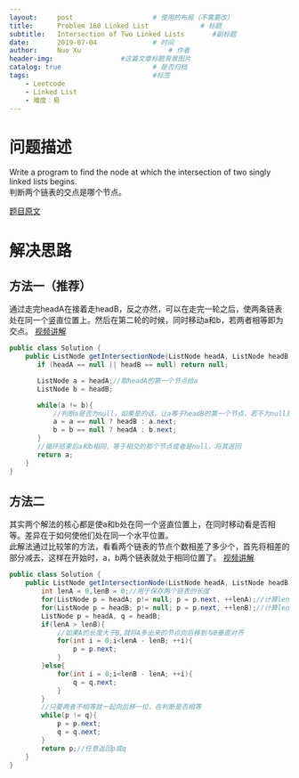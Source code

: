 ```yaml
---
layout:     post   				    # 使用的布局（不需要改）
title:      Problem 160 Linked List				# 标题 
subtitle:   Intersection of Two Linked Lists       #副标题
date:       2019-07-04				# 时间
author:     Nuo Xu 						# 作者
header-img:              	#这篇文章标题背景图片
catalog: true 						# 是否归档
tags:								#标签
    - Leetcode
    - Linked List
    - 难度：易
---
```

# 问题描述
Write a program to find the node at which the intersection of two singly linked lists begins.  
判断两个链表的交点是哪个节点。

[题目原文](https://leetcode.com/problems/intersection-of-two-linked-lists/)

# 解决思路
## 方法一（推荐）
通过走完headA在接着走headB，反之亦然，可以在走完一轮之后，使两条链表处在同一个竖直位置上。然后在第二轮的时候，同时移动a和b，若两者相等即为交点。
[视频讲解](https://www.bilibili.com/video/av16340760?from=search&seid=3508238791627494810)
```java
public class Solution {
    public ListNode getIntersectionNode(ListNode headA, ListNode headB) {
       if (headA == null || headB == null) return null;

       ListNode a = headA;//取headA的第一个节点给a
       ListNode b = headB;

       while(a != b){
           //判断a是否为null，如果是的话，让a等于headB的第一个节点，若不为null则向后移一个节点
           a = a == null ? headB : a.next;
           b = b == null ? headA : b.next;
       }
       //循环结束后a和b相同，等于相交的那个节点或者是null，将其返回
       return a;
    }
}
```
## 方法二
其实两个解法的核心都是使a和b处在同一个竖直位置上，在同时移动看是否相等。差异在于如何使他们处在同一个水平位置。  
此解法通过比较笨的方法，看看两个链表的节点个数相差了多少个，首先将相差的部分减去，这样在开始时，a，b两个链表就处于相同位置了。
[视频讲解](https://www.youtube.com/watch?v=KPIwLgI4LO8)
```java
public class Solution {
    public ListNode getIntersectionNode(ListNode headA, ListNode headB) {
        int lenA = 0,lenB = 0;//用于保存两个链表的长度
        for(ListNode p = headA; p!= null; p = p.next, ++lenA);//计算lenA的长度
        for(ListNode p = headB; p!= null; p = p.next, ++lenB);//计算lenB的长度
        ListNode p = headA, q = headB;
        if(lenA > lenB){
            //如果A的长度大于B,就将A多出来的节点向后移到与B垂直对齐
            for(int i = 0;i<lenA - lenB; ++i){
                p = p.next;
            }
        }else{
            for(int i = 0;i<lenB - lenA; ++i){
                q = q.next;
            }
        }
        //只要两者不相等就一起向后移一位，在判断是否相等
        while(p != q){
            p = p.next;
            q = q.next;
        }
        return p;//任意返回p或q
    }
}
```


